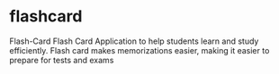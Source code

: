 # flashcard
Flash-Card 
Flash Card Application to help students learn and study efficiently. Flash card makes memorizations easier, making it easier to prepare for tests and exams
